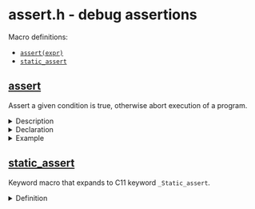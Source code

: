 
# assert.h - debug assertions

Macro definitions:

- [`assert(expr)`](#assert)
- [`static_assert`](#static-assert)

## [assert](#assert)

Assert a given condition is true, otherwise abort execution of a program.

<details><summary>Description</summary>

The macro checks whether `expr` is true, and if not, prints the
information about where the error occurs and then aborts execution in a way
equivalent to calling abort() function (See SIGABRT).

You can disable the assertion checks by defining NDEBUG macro.

</details>

<details><summary>Declaration</summary>

```c
#if defined(NDEBUG)
    #define assert(expr) ((void)0)
#else
    #define assert(expr) /* see description */
#endif
```
</details>

<details>
<summary>Example</summary>

```c
// Uncomment to disable assert
//#define NDEBUG
#include <assert.h>

int factorial(int n) {
    assert(n >= 0);
    if(n == 0) return 1;
    return n*factorial(n-1);
}

int main() {
    printf("Factorial of %d is %d\n", 10, factorial(10));
    printf("Factorial of %d is %d\n", -1, factorial(-1));
    return 0;
}
```

The first function would print 3628800, the second would trigger an assert.
Output:

```
Factorial of 10 is 3628800
Assertion failed: n >= 0
  Function: factorial
  File: test\test_assert.c
  Line: 4
Trace:
  4: factorial
  3: main
  2: mainCRTStartup
  1: BaseThreadInitThunk
  0: RtlUserThreadStart
```
</details>

## [static_assert](#static-assert)

Keyword macro that expands to C11 keyword `_Static_assert`.

<details>
<summary>Definition</summary>

```c
#define static_assert _Static_assert
```
</details>

